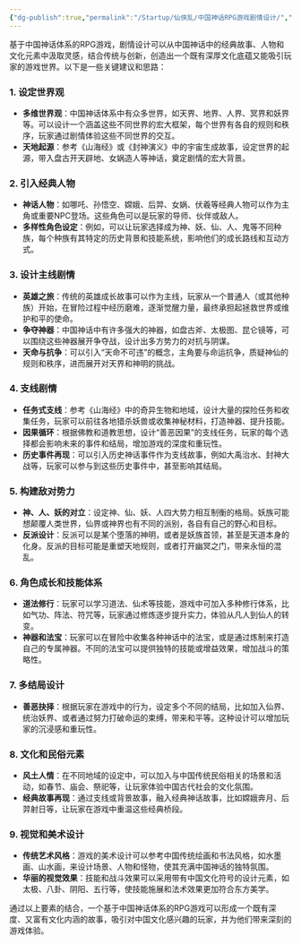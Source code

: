 ```yaml
---
{"dg-publish":true,"permalink":"/Startup/仙侠乱/中国神话RPG游戏剧情设计/","noteIcon":""}
---
```


基于中国神话体系的RPG游戏，剧情设计可以从中国神话中的经典故事、人物和文化元素中汲取灵感，结合传统与创新，创造出一个既有深厚文化底蕴又能吸引玩家的游戏世界。以下是一些关键建议和思路：

### 1. **设定世界观**
   - **多维世界观**：中国神话体系中有众多世界，如天界、地界、人界、冥界和妖界等。可以设计一个涵盖这些不同世界的宏大框架，每个世界有各自的规则和秩序，玩家通过剧情体验这些不同世界的交互。
   - **天地起源**：参考《山海经》或《封神演义》中的宇宙生成故事，设定世界的起源，带入盘古开天辟地、女娲造人等神话，奠定剧情的宏大背景。

### 2. **引入经典人物**
   - **神话人物**：如哪吒、孙悟空、嫦娥、后羿、女娲、伏羲等经典人物可以作为主角或重要NPC登场。这些角色可以是玩家的导师、伙伴或敌人。
   - **多样性角色设定**：例如，可以让玩家选择成为神、妖、仙、人、鬼等不同种族，每个种族有其特定的历史背景和技能系统，影响他们的成长路线和互动方式。

### 3. **设计主线剧情**
   - **英雄之旅**：传统的英雄成长故事可以作为主线，玩家从一个普通人（或其他种族）开始，在冒险过程中经历磨难，逐渐觉醒力量，最终承担起拯救世界或维护和平的使命。
   - **争夺神器**：中国神话中有许多强大的神器，如盘古斧、太极图、昆仑镜等，可以围绕这些神器展开争夺战，设计出多方势力的对抗与阴谋。
   - **天命与抗争**：可以引入“天命不可违”的概念，主角要与命运抗争，质疑神仙的规则和秩序，进而展开对天界和神明的挑战。

### 4. **支线剧情**
   - **任务式支线**：参考《山海经》中的奇异生物和地域，设计大量的探险任务和收集任务，玩家可以前往各地猎杀妖兽或收集神秘材料，打造神器、提升技能。
   - **因果循环**：根据佛教和道教思想，设计“善恶因果”的支线任务，玩家的每个选择都会影响未来的事件和结局，增加游戏的深度和重玩性。
   - **历史事件再现**：可以引入历史神话事件作为支线故事，例如大禹治水、封神大战等，玩家可以参与到这些历史事件中，甚至影响其结局。

### 5. **构建敌对势力**
   - **神、人、妖的对立**：设定神、仙、妖、人四大势力相互制衡的格局。妖族可能想颠覆人类世界，仙界或神界也有不同的派别，各自有自己的野心和目标。
   - **反派设计**：反派可以是某个堕落的神明，或者是妖族首领，甚至是天道本身的化身。反派的目标可能是重塑天地规则，或者打开幽冥之门，带来永恒的混乱。

### 6. **角色成长和技能体系**
   - **道法修行**：玩家可以学习道法、仙术等技能，游戏中可加入多种修行体系，比如气功、阵法、符咒等，玩家通过修炼逐步提升实力，体验从凡人到仙人的转变。
   - **神器和法宝**：玩家可以在冒险中收集各种神话中的法宝，或是通过炼制来打造自己的专属神器。不同的法宝可以提供独特的技能或增益效果，增加战斗的策略性。

### 7. **多结局设计**
   - **善恶抉择**：根据玩家在游戏中的行为，设定多个不同的结局，比如加入仙界、统治妖界、或者通过努力打破命运的束缚，带来和平等。这种设计可以增加玩家的沉浸感和重玩性。

### 8. **文化和民俗元素**
   - **风土人情**：在不同地域的设定中，可以加入与中国传统民俗相关的场景和活动，如春节、庙会、祭祀等，让玩家体验中国古代社会的文化氛围。
   - **经典故事再现**：通过支线或背景故事，融入经典神话故事，比如嫦娥奔月、后羿射日等，让玩家在游戏中重温这些经典桥段。

### 9. **视觉和美术设计**
   - **传统艺术风格**：游戏的美术设计可以参考中国传统绘画和书法风格，如水墨画、山水画，来设计场景、人物和怪物，使其充满中国神话的独特氛围。
   - **华丽的视觉效果**：技能和战斗效果可以采用带有中国文化符号的设计元素，如太极、八卦、阴阳、五行等，使技能施展和法术效果更加符合东方美学。

通过以上要素的结合，一个基于中国神话体系的RPG游戏可以形成一个既有深度、又富有文化内涵的故事，吸引对中国文化感兴趣的玩家，并为他们带来深刻的游戏体验。